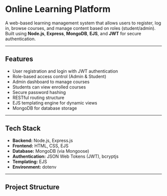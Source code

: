 
# Online Learning Platform

A web-based learning management system that allows users to register, log in, browse courses, and manage content based on roles (student/admin). Built using **Node.js**, **Express**, **MongoDB**, **EJS**, and **JWT** for secure authentication.

---

## Features

- User registration and login with JWT authentication
- Role-based access control (Admin & Student)
- Admin dashboard to manage courses
- Students can view enrolled courses
- Secure password hashing
- RESTful routing structure
- EJS templating engine for dynamic views
- MongoDB for database storage

---

## Tech Stack

- **Backend:** Node.js, Express.js
- **Frontend:** HTML, CSS, EJS
- **Database:** MongoDB (via Mongoose)
- **Authentication:** JSON Web Tokens (JWT), bcryptjs
- **Templating:** EJS
- **Environment:** dotenv

---

## Project Structure